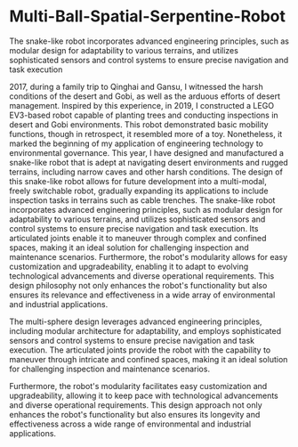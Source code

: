 # Multi-Ball-Spatial-Serpentine-Robot
The snake-like robot incorporates advanced engineering principles, such as modular design for adaptability to various terrains, and utilizes sophisticated sensors and control systems to ensure precise navigation and task execution

2017, during a family trip to Qinghai and Gansu, I witnessed the harsh conditions of the desert and Gobi, as well as the arduous efforts of desert management. Inspired by this experience, in 2019, I constructed a LEGO EV3-based robot capable of planting trees and conducting inspections in desert and Gobi environments. This robot demonstrated basic mobility functions, though in retrospect, it resembled more of a toy. Nonetheless, it marked the beginning of my application of engineering technology to environmental governance.
This year, I have designed and manufactured a snake-like robot that is adept at navigating desert environments and rugged terrains, including narrow caves and other harsh conditions. The design of this snake-like robot allows for future development into a multi-modal, freely switchable robot, gradually expanding its applications to include inspection tasks in terrains such as cable trenches.
The snake-like robot incorporates advanced engineering principles, such as modular design for adaptability to various terrains, and utilizes sophisticated sensors and control systems to ensure precise navigation and task execution. Its articulated joints enable it to maneuver through complex and confined spaces, making it an ideal solution for challenging inspection and maintenance scenarios.
Furthermore, the robot's modularity allows for easy customization and upgradeability, enabling it to adapt to evolving technological advancements and diverse operational requirements. This design philosophy not only enhances the robot's functionality but also ensures its relevance and effectiveness in a wide array of environmental and industrial applications.

The multi-sphere design leverages advanced engineering principles, including modular architecture for adaptability, and employs sophisticated sensors and control systems to ensure precise navigation and task execution. The articulated joints provide the robot with the capability to maneuver through intricate and confined spaces, making it an ideal solution for challenging inspection and maintenance scenarios.

Furthermore, the robot's modularity facilitates easy customization and upgradeability, allowing it to keep pace with technological advancements and diverse operational requirements. This design approach not only enhances the robot's functionality but also ensures its longevity and effectiveness across a wide range of environmental and industrial applications.
